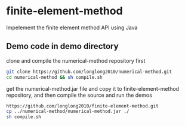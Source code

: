 # finite-element-method
Impelement the finite element method API using Java
## Demo code in demo directory
clone and compile the numerical-method repository first
```bash
git clone https://github.com/longlong2010/numerical-method.git
cd numerical-method && sh compile.sh
```
get the numerical-method.jar file and copy it to finite-element-method repository, and then compile the source and run the demos
```bash
https://github.com/longlong2010/finite-element-method.git
cp ../numerical-method/numerical-method.jar ./
sh compile.sh
```
